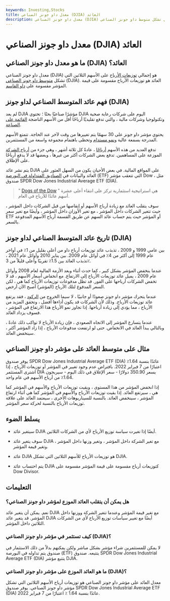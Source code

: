 ```yaml
---
keywords: Investing,Stocks
title: معدل داو جونز الصناعي (DJIA) العائد
description: معدل داو جونز الصناعي (DJIA) هو العائد الإجمالي لتوزيعات الأرباح على الأسهم الثلاثين التي تشكل متوسط داو جونز الصناعي.
---
```


# معدل داو جونز الصناعي (DJIA) العائد
## ما هو معدل داو جونز الصناعي (DJIA) العائد؟

معدل داو جونز الصناعي (DJIA) هو إجمالي [توزيعات الأرباح](/dividendyield) على الأسهم الثلاثين التي تشكل [متوسط داو جونز الصناعي](/djia) (DJIA). العائد هو توزيعات الأرباح مقسومة على قيمة المؤشر مقسومة على [داو القاسم](/dowdivisor).

## فهم عائد المتوسط الصناعي لداو جونز (DJIA)

لم يعد DJIA مؤشرًا صناعيًا بحتًا ؛ تحتوي DJIA اليوم على شركات رعاية صحية وتكنولوجيا وشركات مالية ، والتي تدفع تقليديًا أرباحًا أقل من الأسهم الناضجة [القائمة على الصناعة](/industrial-goods-sector).

يحتوي مؤشر داو جونز على 30 سهمًا يتم تغييرها من وقت لآخر عند الحاجة. تتمتع الأسهم المدرجة بسمعة عالية [ونمو مستدام](/growthrates) وتحظى باهتمام مجموعة واسعة من المستثمرين.

تدفع العديد من هذه الأسهم [أرباحًا](/dividend) ، عادةً كل ثلاثة أشهر ، وهي جزء من [أرباح الشركة](/earnings) الموزعة على المساهمين. تدفع بعض الشركات أكثر من غيرها ، وبعضها قد لا يدفع أرباحًا على الإطلاق.

يتم نشر عائد DJIA على المواقع المالية. في بعض الأحيان يكون من السهل العثور على العائد والبيانات في [الصناديق المتداولة في البورصة](/etf) (ETF) التي تتعقب مؤشر Dow ، مثل صندوق SPDR Dow Jones Industrial Average ETF (DIA).

> " [Dogs of the Dow](/dogsofthedow) " هي استراتيجية استثمارية تركز على انتقاء أعلى عشرة أسهم عائدًا للأرباح في العام.

>

سوف يتقلب العائد مع زيادة أرباح الأسهم أو إنقاصها من قبل الشركات داخل المؤشر ، حيث تتغير الشركات داخل المؤشر ، مع تغير الأوزان داخل المؤشر ، وأيضًا مع تغير سعر ETF أو المؤشر حيث يتم حساب عائد السهم عن طريق القسمة أرباح الأسهم المدفوعة بالسعر.

## تاريخ عائد المتوسط الصناعي لداو جونز (DJIA)

بين عامي 1999 و 2009 ، تذبذب عائد توزيعات أرباح داو من أعلى بقليل من 1٪ في أواخر عام 1999 إلى أكثر من 4٪ في أوائل عام 2009. بين يناير 2010 وأوائل عام 2021 ، تذبذب العائد بين 1.5٪ تقريبًا وأعلى قليلاً من 3٪.

عندما ينخفض المؤشر بشكل كبير ، كما حدث أثناء وبعد الأزمة المالية لعام 2008 وأوائل عام 2009 ، يميل عائد توزيعات الأرباح إلى الارتفاع. مع انخفاض أسعار الأسهم ، قد لا تخفض الشركات أرباحها على الفور. قد تظل مدفوعات توزيعات الأرباح كما هي ، لكن السعر المدفوع لتلك الأرباح (المؤشر) أصبح الآن أرخص.

عندما يتحرك مؤشر داو جونز صعودًا أو جانبيًا ، لا سيما الخروج من [الركود](/recession) ، فقد يرتفع عائد توزيعات الأرباح. وذلك لأن الشركات قد يكون أداءها أفضل ، وتحقق المزيد من الأرباح ، مما يؤدي إلى زيادة أرباحها. إذا تجاوز نمو الأرباح هذا الارتفاع في المؤشر ، فسوف يزداد العائد.

عندما يتسارع المؤشر إلى الاتجاه الصعودي ، فإن زيادة الأرباح لا تواكب ذلك عادةً ، وبالتالي يبدأ العائد في الانخفاض. حتى لو ارتفعت مدفوعات الأرباح ، إذا زاد المؤشر أكثر ، سينخفض العائد.

## مثال على متوسط العائد على مؤشر داو جونز الصناعي

يوفر صندوق SPDR Dow Jones Industrial Average ETF (DIA) عائدًا بنسبة 1.64٪ اعتبارًا من 7 فبراير 2022. بافتراض عدم وجود تغيير في المؤشر أو توزيعات الأرباح ، إذا اشترى المستثمر DIA بسعر 350.90 دولارًا - سعر الإغلاق في ذلك اليوم - سيربحون 1.64٪ من أرباح الأسهم في عام واحد.

إذا انخفض المؤشر من هذا المستوى ، وبقيت توزيعات الأرباح والأسهم في المؤشر كما هي ، سيرتفع العائد. إذا بقيت توزيعات الأرباح والأسهم في المؤشر كما هي أثناء ارتفاع المؤشر ، سينخفض العائد. بالنسبة للسيناريوهات الأخرى ، سيعتمد العائد على علاقة توزيعات الأرباح بالنسبة لحركة سعر المؤشر.

## يسلط الضوء

- سيتغير عائد DJIA أيضًا إذا تغيرت سياسة توزيع الأرباح لأي من الشركات الثلاثين.

- سوف يتغير عائد DJIA مع تغير الشركة داخل المؤشر ، وتغير وزنها داخل المؤشر ، وتغير قيمة المؤشر.

- عائد DJIA هو توزيعات الأرباح للأسهم الثلاثين التي تشكل DJIA.

- يتم احتساب عائد DJIA كتوزيعات أرباح مقسومة على قيمة المؤشر مقسومة على Dow Divisor.

## التعليمات

### هل يمكن أن يتقلب العائد الموزع لمؤشر داو جونز الصناعي؟

نعم. يمكن أن يتغير عائد DJIA مع تغير قيمة المؤشر وعندما تتغير الشركة ووزنها داخل المؤشر. قد يتغير عائد DJIA أيضًا مع تغيير سياسات توزيع الأرباح لأي من الشركات الثلاثين داخل المؤشر.

### كيف تستثمر في مؤشر داو جونز الصناعي (DJIA)؟

لا يمكن للمستثمرين شراء مؤشر بشكل مباشر ولكن يمكنهم بدلاً من ذلك الاستثمار في صندوق يتم تداوله في البورصة (ETF) يتتبعه. صندوق SPDR Dow Jones Industrial Average ETF (DIA) يتتبع مؤشر DJIA.

### ما هو العائد الموزع على مؤشر داو جونز الصناعي (DJIA)؟

معدل العائد على مؤشر داو جونز الصناعي هو توزيعات أرباح الأسهم الثلاثين التي تشكل مؤشر داو جونز الصناعي. يوفر صندوق SPDR Dow Jones Industrial Average ETF (DIA) عائدًا بنسبة 1.64 ٪ اعتبارًا من 7 فبراير 2022.


